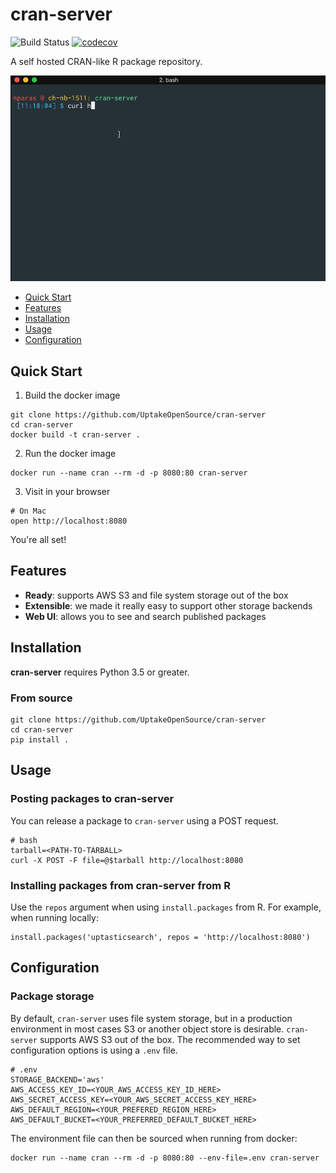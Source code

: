# cran-server

![Build Status](https://travis-ci.org/UptakeOpenSource/cran-server.svg?branch=master)
[![codecov](https://codecov.io/gh/UptakeOpenSource/cran-server/branch/master/graph/badge.svg)](https://codecov.io/gh/UptakeOpenSource/cran-server)

A self hosted CRAN-like R package repository.

![demo-gif](docs/cran-server-demo.gif)

- [Quick Start](#quick-start)
- [Features](#features)
- [Installation](#installation)
- [Usage](#usage)
- [Configuration](#configuration)

## Quick Start

1. Build the docker image

```
git clone https://github.com/UptakeOpenSource/cran-server
cd cran-server
docker build -t cran-server .
```

2. Run the docker image

```
docker run --name cran --rm -d -p 8080:80 cran-server
```

3. Visit in your browser

```
# On Mac
open http://localhost:8080
```
You're all set!


## Features

- **Ready**: supports AWS S3 and file system storage out of the box
- **Extensible**: we made it really easy to support other storage backends
- **Web UI**: allows you to see and search published packages


## Installation

**cran-server** requires Python 3.5 or greater.

### From source

```
git clone https://github.com/UptakeOpenSource/cran-server
cd cran-server
pip install .
```


## Usage

### Posting packages to **cran-server**

You can release a package to `cran-server` using a POST request.

```
# bash
tarball=<PATH-TO-TARBALL>
curl -X POST -F file=@$tarball http://localhost:8080
```

### Installing packages from **cran-server** from R

Use the `repos` argument when using `install.packages` from R. For example, when running locally:

```
install.packages('uptasticsearch', repos = 'http://localhost:8080')
```


## Configuration

### Package storage

By default, `cran-server` uses file system storage, but in a production environment in most cases S3 or another object store is desirable. `cran-server` supports AWS S3 out of the box. The recommended way to set configuration options is using a `.env` file.

```
# .env
STORAGE_BACKEND='aws'
AWS_ACCESS_KEY_ID=<YOUR_AWS_ACCESS_KEY_ID_HERE>
AWS_SECRET_ACCESS_KEY=<YOUR_AWS_SECRET_ACCESS_KEY_HERE>
AWS_DEFAULT_REGION=<YOUR_PREFERED_REGION_HERE>
AWS_DEFAULT_BUCKET=<YOUR_PREFERRED_DEFAULT_BUCKET_HERE>
```

The environment file can then be sourced when running from docker:

```
docker run --name cran --rm -d -p 8080:80 --env-file=.env cran-server
```
